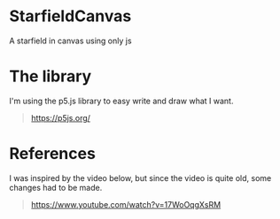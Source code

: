 # StarfieldCanvas
A starfield in canvas using only js

# The library
I'm using the p5.js library to easy write and draw what I want.
> https://p5js.org/

# References
I was inspired by the video below, but since the video is quite old, some changes had to be made.
> https://www.youtube.com/watch?v=17WoOqgXsRM
